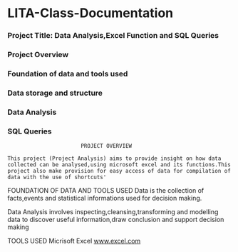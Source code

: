 # LITA-Class-Documentation
### Project Title: Data Analysis,Excel Function and SQL Queries
### Project Overview
### Foundation of data and tools used
### Data storage and structure
### Data Analysis
### SQL Queries
                           PROJECT OVERVIEW
                           
    This project (Project Analysis) aims to provide insight on how data collected can be analysed,using microsoft excel and its functions.This project also make provision for easy access of data for compilation of data with the use of shortcuts'
FOUNDATION OF DATA AND TOOLS USED 
Data is the collection of facts,events and statistical informations used for decision making.

Data Analysis involves inspecting,cleansing,transforming and modelling data to discover useful information,draw conclusion and support decision making 

TOOLS USED
Micrisoft Excel www.excel.com 
